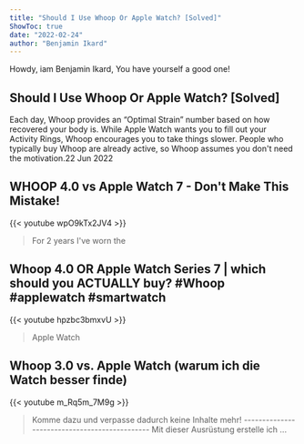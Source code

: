 ```yaml
---
title: "Should I Use Whoop Or Apple Watch? [Solved]"
ShowToc: true 
date: "2022-02-24"
author: "Benjamin Ikard" 
---
```


Howdy, iam Benjamin Ikard, You have yourself a good one!
## Should I Use Whoop Or Apple Watch? [Solved]
Each day, Whoop provides an “Optimal Strain” number based on how recovered your body is. While Apple Watch wants you to fill out your Activity Rings, Whoop encourages you to take things slower. People who typically buy Whoop are already active, so Whoop assumes you don't need the motivation.22 Jun 2022

## WHOOP 4.0 vs Apple Watch 7 - Don't Make This Mistake!
{{< youtube wpO9kTx2JV4 >}}
>For 2 years I've worn the 

## Whoop 4.0 OR Apple Watch Series 7 | which should you ACTUALLY buy? #Whoop #applewatch #smartwatch
{{< youtube hpzbc3bmxvU >}}
>Apple Watch

## Whoop 3.0 vs. Apple Watch (warum ich die Watch besser finde)
{{< youtube m_Rq5m_7M9g >}}
>Komme dazu und verpasse dadurch keine Inhalte mehr! ---------------------------------------------- Mit dieser Ausrüstung erstelle ich ...

